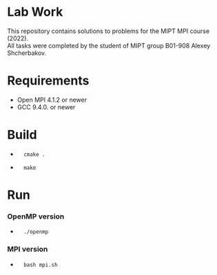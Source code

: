 # Lab Work
This repository contains solutions to problems for the MIPT MPI course (2022). <br>
All tasks were completed by the student of MIPT group B01-908 Alexey Shcherbakov.

# Requirements
*   Open MPI 4.1.2 or newer
*   GCC 9.4.0. or newer
# Build
*       cmake .
*       make
# Run
### OpenMP version
*       ./openmp
### MPI version
*       bash mpi.sh
